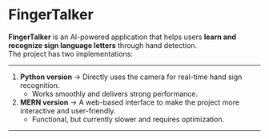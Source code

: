 # FingerTalker

**FingerTalker** is an AI-powered application that helps users **learn and recognize sign language letters** through hand detection.  
The project has two implementations:  

---

1. **Python version** → Directly uses the camera for real-time hand sign recognition.  
   - Works smoothly and delivers strong performance.  
2. **MERN version** → A web-based interface to make the project more interactive and user-friendly.  
   - Functional, but currently slower and requires optimization.  

---
